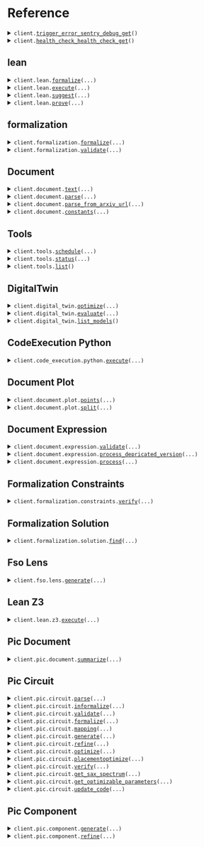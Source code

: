 # Reference
<details><summary><code>client.<a href="src/axiomatic/base_client.py">trigger_error_sentry_debug_get</a>()</code></summary>
<dl>
<dd>

#### 🔌 Usage

<dl>
<dd>

<dl>
<dd>

```python
from axiomatic import Axiomatic

client = Axiomatic(
    api_key="YOUR_API_KEY",
)
client.trigger_error_sentry_debug_get()

```
</dd>
</dl>
</dd>
</dl>

#### ⚙️ Parameters

<dl>
<dd>

<dl>
<dd>

**request_options:** `typing.Optional[RequestOptions]` — Request-specific configuration.
    
</dd>
</dl>
</dd>
</dl>


</dd>
</dl>
</details>

<details><summary><code>client.<a href="src/axiomatic/base_client.py">health_check_health_check_get</a>()</code></summary>
<dl>
<dd>

#### 🔌 Usage

<dl>
<dd>

<dl>
<dd>

```python
from axiomatic import Axiomatic

client = Axiomatic(
    api_key="YOUR_API_KEY",
)
client.health_check_health_check_get()

```
</dd>
</dl>
</dd>
</dl>

#### ⚙️ Parameters

<dl>
<dd>

<dl>
<dd>

**request_options:** `typing.Optional[RequestOptions]` — Request-specific configuration.
    
</dd>
</dl>
</dd>
</dl>


</dd>
</dl>
</details>

## lean
<details><summary><code>client.lean.<a href="src/axiomatic/lean/client.py">formalize</a>(...)</code></summary>
<dl>
<dd>

#### 🔌 Usage

<dl>
<dd>

<dl>
<dd>

```python
from axiomatic import Axiomatic

client = Axiomatic(
    api_key="YOUR_API_KEY",
)
client.lean.formalize(
    query="query",
)

```
</dd>
</dl>
</dd>
</dl>

#### ⚙️ Parameters

<dl>
<dd>

<dl>
<dd>

**query:** `str` 
    
</dd>
</dl>

<dl>
<dd>

**universe:** `typing.Optional[str]` 
    
</dd>
</dl>

<dl>
<dd>

**k_best:** `typing.Optional[int]` 
    
</dd>
</dl>

<dl>
<dd>

**max_attempts:** `typing.Optional[int]` 
    
</dd>
</dl>

<dl>
<dd>

**verbose:** `typing.Optional[bool]` 
    
</dd>
</dl>

<dl>
<dd>

**request_options:** `typing.Optional[RequestOptions]` — Request-specific configuration.
    
</dd>
</dl>
</dd>
</dl>


</dd>
</dl>
</details>

<details><summary><code>client.lean.<a href="src/axiomatic/lean/client.py">execute</a>(...)</code></summary>
<dl>
<dd>

#### 🔌 Usage

<dl>
<dd>

<dl>
<dd>

```python
from axiomatic import Axiomatic

client = Axiomatic(
    api_key="YOUR_API_KEY",
)
client.lean.execute(
    code="code",
)

```
</dd>
</dl>
</dd>
</dl>

#### ⚙️ Parameters

<dl>
<dd>

<dl>
<dd>

**code:** `str` 
    
</dd>
</dl>

<dl>
<dd>

**request_options:** `typing.Optional[RequestOptions]` — Request-specific configuration.
    
</dd>
</dl>
</dd>
</dl>


</dd>
</dl>
</details>

<details><summary><code>client.lean.<a href="src/axiomatic/lean/client.py">suggest</a>(...)</code></summary>
<dl>
<dd>

#### 🔌 Usage

<dl>
<dd>

<dl>
<dd>

```python
from axiomatic import Axiomatic

client = Axiomatic(
    api_key="YOUR_API_KEY",
)
client.lean.suggest(
    prompt="prompt",
    code_prefix="code_prefix",
)

```
</dd>
</dl>
</dd>
</dl>

#### ⚙️ Parameters

<dl>
<dd>

<dl>
<dd>

**prompt:** `str` 
    
</dd>
</dl>

<dl>
<dd>

**code_prefix:** `str` 
    
</dd>
</dl>

<dl>
<dd>

**request_options:** `typing.Optional[RequestOptions]` — Request-specific configuration.
    
</dd>
</dl>
</dd>
</dl>


</dd>
</dl>
</details>

<details><summary><code>client.lean.<a href="src/axiomatic/lean/client.py">prove</a>(...)</code></summary>
<dl>
<dd>

#### 🔌 Usage

<dl>
<dd>

<dl>
<dd>

```python
from axiomatic import Axiomatic

client = Axiomatic(
    api_key="YOUR_API_KEY",
)
client.lean.prove(
    code="code",
)

```
</dd>
</dl>
</dd>
</dl>

#### ⚙️ Parameters

<dl>
<dd>

<dl>
<dd>

**code:** `str` 
    
</dd>
</dl>

<dl>
<dd>

**universe:** `typing.Optional[str]` 
    
</dd>
</dl>

<dl>
<dd>

**k_best:** `typing.Optional[int]` 
    
</dd>
</dl>

<dl>
<dd>

**max_attempts:** `typing.Optional[int]` 
    
</dd>
</dl>

<dl>
<dd>

**verbose:** `typing.Optional[bool]` 
    
</dd>
</dl>

<dl>
<dd>

**request_options:** `typing.Optional[RequestOptions]` — Request-specific configuration.
    
</dd>
</dl>
</dd>
</dl>


</dd>
</dl>
</details>

## formalization
<details><summary><code>client.formalization.<a href="src/axiomatic/formalization/client.py">formalize</a>(...)</code></summary>
<dl>
<dd>

#### 📝 Description

<dl>
<dd>

<dl>
<dd>

Formalize a query into a dictionary of constraints
</dd>
</dl>
</dd>
</dl>

#### 🔌 Usage

<dl>
<dd>

<dl>
<dd>

```python
from axiomatic import Axiomatic

client = Axiomatic(
    api_key="YOUR_API_KEY",
)
client.formalization.formalize(
    query="query",
)

```
</dd>
</dl>
</dd>
</dl>

#### ⚙️ Parameters

<dl>
<dd>

<dl>
<dd>

**query:** `str` 
    
</dd>
</dl>

<dl>
<dd>

**domain:** `typing.Optional[typing.Literal["PIC"]]` 
    
</dd>
</dl>

<dl>
<dd>

**request_options:** `typing.Optional[RequestOptions]` — Request-specific configuration.
    
</dd>
</dl>
</dd>
</dl>


</dd>
</dl>
</details>

<details><summary><code>client.formalization.<a href="src/axiomatic/formalization/client.py">validate</a>(...)</code></summary>
<dl>
<dd>

#### 📝 Description

<dl>
<dd>

<dl>
<dd>

Validate a set of values with respect to a dictionary of constraints
</dd>
</dl>
</dd>
</dl>

#### 🔌 Usage

<dl>
<dd>

<dl>
<dd>

```python
from axiomatic import Axiomatic, FormalizeResponse

client = Axiomatic(
    api_key="YOUR_API_KEY",
)
client.formalization.validate(
    constraints=FormalizeResponse(
        variables={"key": "value"},
        expressions=[],
    ),
    values={"key": "value"},
)

```
</dd>
</dl>
</dd>
</dl>

#### ⚙️ Parameters

<dl>
<dd>

<dl>
<dd>

**constraints:** `FormalizeResponse` 
    
</dd>
</dl>

<dl>
<dd>

**values:** `typing.Dict[str, str]` 
    
</dd>
</dl>

<dl>
<dd>

**request_options:** `typing.Optional[RequestOptions]` — Request-specific configuration.
    
</dd>
</dl>
</dd>
</dl>


</dd>
</dl>
</details>

## Document
<details><summary><code>client.document.<a href="src/axiomatic/document/client.py">text</a>(...)</code></summary>
<dl>
<dd>

#### 📝 Description

<dl>
<dd>

<dl>
<dd>

Extracts text from documents
</dd>
</dl>
</dd>
</dl>

#### 🔌 Usage

<dl>
<dd>

<dl>
<dd>

```python
from axiomatic import Axiomatic

client = Axiomatic(
    api_key="YOUR_API_KEY",
)
client.document.text()

```
</dd>
</dl>
</dd>
</dl>

#### ⚙️ Parameters

<dl>
<dd>

<dl>
<dd>

**file:** `from __future__ import annotations

core.File` — See core.File for more documentation
    
</dd>
</dl>

<dl>
<dd>

**method:** `typing.Optional[str]` — Method to use for text-only extraction.It uses a very simple pdf text extractor. 
    
</dd>
</dl>

<dl>
<dd>

**request_options:** `typing.Optional[RequestOptions]` — Request-specific configuration.
    
</dd>
</dl>
</dd>
</dl>


</dd>
</dl>
</details>

<details><summary><code>client.document.<a href="src/axiomatic/document/client.py">parse</a>(...)</code></summary>
<dl>
<dd>

#### 📝 Description

<dl>
<dd>

<dl>
<dd>

Extracts text from files. It uses advanced pdf segmentation.
</dd>
</dl>
</dd>
</dl>

#### 🔌 Usage

<dl>
<dd>

<dl>
<dd>

```python
from axiomatic import Axiomatic

client = Axiomatic(
    api_key="YOUR_API_KEY",
)
client.document.parse()

```
</dd>
</dl>
</dd>
</dl>

#### ⚙️ Parameters

<dl>
<dd>

<dl>
<dd>

**file:** `from __future__ import annotations

core.File` — See core.File for more documentation
    
</dd>
</dl>

<dl>
<dd>

**method:** `typing.Optional[ParseMethods]` — Method to use for text extraction
    
</dd>
</dl>

<dl>
<dd>

**ocr:** `typing.Optional[bool]` — Whether to use OCR
    
</dd>
</dl>

<dl>
<dd>

**layout_model:** `typing.Optional[str]` — Method for layout parsing
    
</dd>
</dl>

<dl>
<dd>

**request_options:** `typing.Optional[RequestOptions]` — Request-specific configuration.
    
</dd>
</dl>
</dd>
</dl>


</dd>
</dl>
</details>

<details><summary><code>client.document.<a href="src/axiomatic/document/client.py">parse_from_arxiv_url</a>(...)</code></summary>
<dl>
<dd>

#### 📝 Description

<dl>
<dd>

<dl>
<dd>

Extracts text from arxiv urls. It uses advanced pdf segmentation.
</dd>
</dl>
</dd>
</dl>

#### 🔌 Usage

<dl>
<dd>

<dl>
<dd>

```python
from axiomatic import Axiomatic

client = Axiomatic(
    api_key="YOUR_API_KEY",
)
client.document.parse_from_arxiv_url()

```
</dd>
</dl>
</dd>
</dl>

#### ⚙️ Parameters

<dl>
<dd>

<dl>
<dd>

**arxiv_url:** `typing.Optional[str]` 
    
</dd>
</dl>

<dl>
<dd>

**request_options:** `typing.Optional[RequestOptions]` — Request-specific configuration.
    
</dd>
</dl>
</dd>
</dl>


</dd>
</dl>
</details>

<details><summary><code>client.document.<a href="src/axiomatic/document/client.py">constants</a>(...)</code></summary>
<dl>
<dd>

#### 📝 Description

<dl>
<dd>

<dl>
<dd>

Extracts specific constants from documents
</dd>
</dl>
</dd>
</dl>

#### 🔌 Usage

<dl>
<dd>

<dl>
<dd>

```python
from axiomatic import Axiomatic

client = Axiomatic(
    api_key="YOUR_API_KEY",
)
client.document.constants(
    constants=["constants"],
)

```
</dd>
</dl>
</dd>
</dl>

#### ⚙️ Parameters

<dl>
<dd>

<dl>
<dd>

**file:** `from __future__ import annotations

core.File` — See core.File for more documentation
    
</dd>
</dl>

<dl>
<dd>

**constants:** `typing.List[str]` 
    
</dd>
</dl>

<dl>
<dd>

**request_options:** `typing.Optional[RequestOptions]` — Request-specific configuration.
    
</dd>
</dl>
</dd>
</dl>


</dd>
</dl>
</details>

## Tools
<details><summary><code>client.tools.<a href="src/axiomatic/tools/client.py">schedule</a>(...)</code></summary>
<dl>
<dd>

#### 📝 Description

<dl>
<dd>

<dl>
<dd>

Schedule a job to execute python code for long running executions and return the standard output. If an error occurs, it will be returned in the error_trace field. The Following tools are currently supported: fdtd, femwell, optiland, jaxfem
</dd>
</dl>
</dd>
</dl>

#### 🔌 Usage

<dl>
<dd>

<dl>
<dd>

```python
from axiomatic import Axiomatic

client = Axiomatic(
    api_key="YOUR_API_KEY",
)
client.tools.schedule(
    tool_name="tool_name",
    code="code",
)

```
</dd>
</dl>
</dd>
</dl>

#### ⚙️ Parameters

<dl>
<dd>

<dl>
<dd>

**tool_name:** `str` 
    
</dd>
</dl>

<dl>
<dd>

**code:** `str` 
    
</dd>
</dl>

<dl>
<dd>

**request_options:** `typing.Optional[RequestOptions]` — Request-specific configuration.
    
</dd>
</dl>
</dd>
</dl>


</dd>
</dl>
</details>

<details><summary><code>client.tools.<a href="src/axiomatic/tools/client.py">status</a>(...)</code></summary>
<dl>
<dd>

#### 📝 Description

<dl>
<dd>

<dl>
<dd>

Get the status of the remote execution job for a given tool using the job_id
</dd>
</dl>
</dd>
</dl>

#### 🔌 Usage

<dl>
<dd>

<dl>
<dd>

```python
from axiomatic import Axiomatic

client = Axiomatic(
    api_key="YOUR_API_KEY",
)
client.tools.status(
    job_id="job_id",
)

```
</dd>
</dl>
</dd>
</dl>

#### ⚙️ Parameters

<dl>
<dd>

<dl>
<dd>

**job_id:** `str` 
    
</dd>
</dl>

<dl>
<dd>

**request_options:** `typing.Optional[RequestOptions]` — Request-specific configuration.
    
</dd>
</dl>
</dd>
</dl>


</dd>
</dl>
</details>

<details><summary><code>client.tools.<a href="src/axiomatic/tools/client.py">list</a>()</code></summary>
<dl>
<dd>

#### 📝 Description

<dl>
<dd>

<dl>
<dd>

Get the list of available tools to execute code.
</dd>
</dl>
</dd>
</dl>

#### 🔌 Usage

<dl>
<dd>

<dl>
<dd>

```python
from axiomatic import Axiomatic

client = Axiomatic(
    api_key="YOUR_API_KEY",
)
client.tools.list()

```
</dd>
</dl>
</dd>
</dl>

#### ⚙️ Parameters

<dl>
<dd>

<dl>
<dd>

**request_options:** `typing.Optional[RequestOptions]` — Request-specific configuration.
    
</dd>
</dl>
</dd>
</dl>


</dd>
</dl>
</details>

## DigitalTwin
<details><summary><code>client.digital_twin.<a href="src/axiomatic/digital_twin/client.py">optimize</a>(...)</code></summary>
<dl>
<dd>

#### 📝 Description

<dl>
<dd>

<dl>
<dd>

Fits a digital twin model to input data using numerical optimization.

    Accepts parameter guesses, bounds, inputs, targets, and constants — all with units —
    and returns the optimized parameters that minimize the model's error using a selected cost function.

    Args:
        OptimizerBody: The input data and optimization parameters.
    Returns:
        OptimizerResult: The result of the optimization.
</dd>
</dl>
</dd>
</dl>

#### 🔌 Usage

<dl>
<dd>

<dl>
<dd>

```python
from axiomatic import (
    Axiomatic,
    NamedQuantity,
    NamedQuantityList,
    ParameterBound,
    Quantity,
)

client = Axiomatic(
    api_key="YOUR_API_KEY",
)
client.digital_twin.optimize(
    model_name="PNJunctionSiliconOnInsulatorWavelength",
    parameters=[
        NamedQuantity(
            name="name",
            value=Quantity(
                magnitude=1.1,
                unit="unit",
            ),
        )
    ],
    parameter_bounds=[
        ParameterBound(
            name="name",
            lower=Quantity(
                magnitude=1.1,
                unit="unit",
            ),
            upper=Quantity(
                magnitude=1.1,
                unit="unit",
            ),
        )
    ],
    constants=[
        NamedQuantity(
            name="name",
            value=Quantity(
                magnitude=1.1,
                unit="unit",
            ),
        )
    ],
    input=NamedQuantityList(
        name="name",
        unit="unit",
        magnitudes=[1.1],
    ),
    target=NamedQuantityList(
        name="name",
        unit="unit",
        magnitudes=[1.1],
    ),
)

```
</dd>
</dl>
</dd>
</dl>

#### ⚙️ Parameters

<dl>
<dd>

<dl>
<dd>

**model_name:** `ModelNames` 
    
</dd>
</dl>

<dl>
<dd>

**parameters:** `typing.Sequence[NamedQuantity]` 
    
</dd>
</dl>

<dl>
<dd>

**parameter_bounds:** `typing.Sequence[ParameterBound]` 
    
</dd>
</dl>

<dl>
<dd>

**constants:** `typing.Sequence[NamedQuantity]` 
    
</dd>
</dl>

<dl>
<dd>

**input:** `NamedQuantityList` 
    
</dd>
</dl>

<dl>
<dd>

**target:** `NamedQuantityList` 
    
</dd>
</dl>

<dl>
<dd>

**tolerance:** `typing.Optional[float]` 
    
</dd>
</dl>

<dl>
<dd>

**max_time:** `typing.Optional[int]` 
    
</dd>
</dl>

<dl>
<dd>

**request_options:** `typing.Optional[RequestOptions]` — Request-specific configuration.
    
</dd>
</dl>
</dd>
</dl>


</dd>
</dl>
</details>

<details><summary><code>client.digital_twin.<a href="src/axiomatic/digital_twin/client.py">evaluate</a>(...)</code></summary>
<dl>
<dd>

#### 📝 Description

<dl>
<dd>

<dl>
<dd>

Evaluate Digital Twin Model

    This endpoint takes model parameters and target functions as input,
    then returns the evaluated values for each target function using the
    specified model. It can be used for model validation, simulation,
    and prediction tasks.
</dd>
</dl>
</dd>
</dl>

#### 🔌 Usage

<dl>
<dd>

<dl>
<dd>

```python
from axiomatic import (
    Axiomatic,
    EvaluatePoint,
    InputValues,
    NamedQuantity,
    Quantity,
)

client = Axiomatic(
    api_key="YOUR_API_KEY",
)
client.digital_twin.evaluate(
    model_name="PNJunctionSiliconOnInsulatorWavelength",
    parameters=[
        NamedQuantity(
            name="name",
            value=Quantity(
                magnitude=1.1,
                unit="unit",
            ),
        )
    ],
    target_function="delta_n_eff",
    target_unit="target_unit",
    input_values=InputValues(
        name="name",
        unit="unit",
        points=[
            EvaluatePoint(
                value_x=1.1,
                percentage_coord_x=1.1,
                value_y=1.1,
                percentage_coord_y=1.1,
            )
        ],
    ),
)

```
</dd>
</dl>
</dd>
</dl>

#### ⚙️ Parameters

<dl>
<dd>

<dl>
<dd>

**model_name:** `ModelNames` 
    
</dd>
</dl>

<dl>
<dd>

**parameters:** `typing.Sequence[NamedQuantity]` 
    
</dd>
</dl>

<dl>
<dd>

**target_function:** `Targets` 
    
</dd>
</dl>

<dl>
<dd>

**target_unit:** `str` 
    
</dd>
</dl>

<dl>
<dd>

**input_values:** `InputValues` 
    
</dd>
</dl>

<dl>
<dd>

**request_options:** `typing.Optional[RequestOptions]` — Request-specific configuration.
    
</dd>
</dl>
</dd>
</dl>


</dd>
</dl>
</details>

<details><summary><code>client.digital_twin.<a href="src/axiomatic/digital_twin/client.py">list_models</a>()</code></summary>
<dl>
<dd>

#### 📝 Description

<dl>
<dd>

<dl>
<dd>

Retrieves a list of available digital twin models and their parameter definitions.

    Returns the name, description (if available), and parameter details
    (name, unit, lower and upper bound) for each model.
</dd>
</dl>
</dd>
</dl>

#### 🔌 Usage

<dl>
<dd>

<dl>
<dd>

```python
from axiomatic import Axiomatic

client = Axiomatic(
    api_key="YOUR_API_KEY",
)
client.digital_twin.list_models()

```
</dd>
</dl>
</dd>
</dl>

#### ⚙️ Parameters

<dl>
<dd>

<dl>
<dd>

**request_options:** `typing.Optional[RequestOptions]` — Request-specific configuration.
    
</dd>
</dl>
</dd>
</dl>


</dd>
</dl>
</details>

## CodeExecution Python
<details><summary><code>client.code_execution.python.<a href="src/axiomatic/code_execution/python/client.py">execute</a>(...)</code></summary>
<dl>
<dd>

#### 📝 Description

<dl>
<dd>

<dl>
<dd>

Execute python code, and return the standard output. If an error occurs, it will be returned in the error_trace field. Importing from the following modules is supported: gdsfactory, z3, json
</dd>
</dl>
</dd>
</dl>

#### 🔌 Usage

<dl>
<dd>

<dl>
<dd>

```python
from axiomatic import Axiomatic

client = Axiomatic(
    api_key="YOUR_API_KEY",
)
client.code_execution.python.execute(
    code="code",
)

```
</dd>
</dl>
</dd>
</dl>

#### ⚙️ Parameters

<dl>
<dd>

<dl>
<dd>

**code:** `str` 
    
</dd>
</dl>

<dl>
<dd>

**request_options:** `typing.Optional[RequestOptions]` — Request-specific configuration.
    
</dd>
</dl>
</dd>
</dl>


</dd>
</dl>
</details>

## Document Plot
<details><summary><code>client.document.plot.<a href="src/axiomatic/document/plot/client.py">points</a>(...)</code></summary>
<dl>
<dd>

#### 📝 Description

<dl>
<dd>

<dl>
<dd>

Extracts points from plots
</dd>
</dl>
</dd>
</dl>

#### 🔌 Usage

<dl>
<dd>

<dl>
<dd>

```python
from axiomatic import Axiomatic

client = Axiomatic(
    api_key="YOUR_API_KEY",
)
client.document.plot.points()

```
</dd>
</dl>
</dd>
</dl>

#### ⚙️ Parameters

<dl>
<dd>

<dl>
<dd>

**plot_img:** `from __future__ import annotations

core.File` — See core.File for more documentation
    
</dd>
</dl>

<dl>
<dd>

**method:** `typing.Optional[int]` — Can specify a specific method to extract points
    
</dd>
</dl>

<dl>
<dd>

**plot_info:** `typing.Optional[str]` — Can add specific plot info
    
</dd>
</dl>

<dl>
<dd>

**get_img_coords:** `typing.Optional[bool]` — Whether to get coords of points on image
    
</dd>
</dl>

<dl>
<dd>

**v2:** `typing.Optional[bool]` — Get v2 of plot parser output. (v1 will be deprecated soon)
    
</dd>
</dl>

<dl>
<dd>

**request_options:** `typing.Optional[RequestOptions]` — Request-specific configuration.
    
</dd>
</dl>
</dd>
</dl>


</dd>
</dl>
</details>

<details><summary><code>client.document.plot.<a href="src/axiomatic/document/plot/client.py">split</a>(...)</code></summary>
<dl>
<dd>

#### 📝 Description

<dl>
<dd>

<dl>
<dd>

Splits a plot into multiple subplots if they exist
</dd>
</dl>
</dd>
</dl>

#### 🔌 Usage

<dl>
<dd>

<dl>
<dd>

```python
from axiomatic import Axiomatic

client = Axiomatic(
    api_key="YOUR_API_KEY",
)
client.document.plot.split()

```
</dd>
</dl>
</dd>
</dl>

#### ⚙️ Parameters

<dl>
<dd>

<dl>
<dd>

**plot_img:** `from __future__ import annotations

core.File` — See core.File for more documentation
    
</dd>
</dl>

<dl>
<dd>

**request_options:** `typing.Optional[RequestOptions]` — Request-specific configuration.
    
</dd>
</dl>
</dd>
</dl>


</dd>
</dl>
</details>

## Document Expression
<details><summary><code>client.document.expression.<a href="src/axiomatic/document/expression/client.py">validate</a>(...)</code></summary>
<dl>
<dd>

#### 📝 Description

<dl>
<dd>

<dl>
<dd>

Validates a set of variables against stored expressions to check for inconsistencies.
Returns validation results for each relevant expression.
</dd>
</dl>
</dd>
</dl>

#### 🔌 Usage

<dl>
<dd>

<dl>
<dd>

```python
from axiomatic import (
    Axiomatic,
    Expression,
    ExpressionProcessingResponse,
    Symbol,
    ValidationRequirement,
    ValidationResult,
)

client = Axiomatic(
    api_key="YOUR_API_KEY",
)
client.document.expression.validate(
    variables=[
        ValidationRequirement(
            symbol=Symbol(
                name="name",
                wolfram_format="wolfram_format",
                latex_representation="latex_representation",
                dimension="dimension",
                description="description",
                type="scalar",
                validations={
                    "key": ValidationResult(
                        is_valid=True,
                        message="message",
                    )
                },
            ),
            value=1.1,
        )
    ],
    paper_expressions=ExpressionProcessingResponse(
        expressions=[
            Expression(
                name="name",
                description="description",
                original_format="original_format",
                wolfram_expression="wolfram_expression",
                symbols={
                    "key": Symbol(
                        name="name",
                        wolfram_format="wolfram_format",
                        latex_representation="latex_representation",
                        dimension="dimension",
                        description="description",
                        type="scalar",
                        validations={
                            "key": ValidationResult(
                                is_valid=True,
                                message="message",
                            )
                        },
                    )
                },
                narrative_assumptions=["narrative_assumptions"],
                exp_validations={
                    "key": ValidationResult(
                        is_valid=True,
                        message="message",
                    )
                },
            )
        ],
    ),
)

```
</dd>
</dl>
</dd>
</dl>

#### ⚙️ Parameters

<dl>
<dd>

<dl>
<dd>

**variables:** `typing.Sequence[ValidationRequirement]` 
    
</dd>
</dl>

<dl>
<dd>

**paper_expressions:** `ExpressionProcessingResponse` 
    
</dd>
</dl>

<dl>
<dd>

**request_options:** `typing.Optional[RequestOptions]` — Request-specific configuration.
    
</dd>
</dl>
</dd>
</dl>


</dd>
</dl>
</details>

<details><summary><code>client.document.expression.<a href="src/axiomatic/document/expression/client.py">process_depricated_version</a>(...)</code></summary>
<dl>
<dd>

#### 📝 Description

<dl>
<dd>

<dl>
<dd>

Process all expressions at once and return their annotation
</dd>
</dl>
</dd>
</dl>

#### 🔌 Usage

<dl>
<dd>

<dl>
<dd>

```python
from axiomatic import Axiomatic

client = Axiomatic(
    api_key="YOUR_API_KEY",
)
client.document.expression.process_depricated_version(
    markdown="markdown",
)

```
</dd>
</dl>
</dd>
</dl>

#### ⚙️ Parameters

<dl>
<dd>

<dl>
<dd>

**markdown:** `str` 
    
</dd>
</dl>

<dl>
<dd>

**images:** `typing.Optional[typing.Dict[str, str]]` 
    
</dd>
</dl>

<dl>
<dd>

**interline_equations:** `typing.Optional[typing.Sequence[str]]` 
    
</dd>
</dl>

<dl>
<dd>

**inline_equations:** `typing.Optional[typing.Sequence[str]]` 
    
</dd>
</dl>

<dl>
<dd>

**request_options:** `typing.Optional[RequestOptions]` — Request-specific configuration.
    
</dd>
</dl>
</dd>
</dl>


</dd>
</dl>
</details>

<details><summary><code>client.document.expression.<a href="src/axiomatic/document/expression/client.py">process</a>(...)</code></summary>
<dl>
<dd>

#### 📝 Description

<dl>
<dd>

<dl>
<dd>

process expressions from document in parallel
</dd>
</dl>
</dd>
</dl>

#### 🔌 Usage

<dl>
<dd>

<dl>
<dd>

```python
from axiomatic import Axiomatic

client = Axiomatic(
    api_key="YOUR_API_KEY",
)
client.document.expression.process(
    markdown="markdown",
)

```
</dd>
</dl>
</dd>
</dl>

#### ⚙️ Parameters

<dl>
<dd>

<dl>
<dd>

**markdown:** `str` 
    
</dd>
</dl>

<dl>
<dd>

**images:** `typing.Optional[typing.Dict[str, str]]` 
    
</dd>
</dl>

<dl>
<dd>

**interline_equations:** `typing.Optional[typing.Sequence[str]]` 
    
</dd>
</dl>

<dl>
<dd>

**inline_equations:** `typing.Optional[typing.Sequence[str]]` 
    
</dd>
</dl>

<dl>
<dd>

**request_options:** `typing.Optional[RequestOptions]` — Request-specific configuration.
    
</dd>
</dl>
</dd>
</dl>


</dd>
</dl>
</details>

## Formalization Constraints
<details><summary><code>client.formalization.constraints.<a href="src/axiomatic/formalization/constraints/client.py">verify</a>(...)</code></summary>
<dl>
<dd>

#### 📝 Description

<dl>
<dd>

<dl>
<dd>

Verifies that a set of constraints are consistent
</dd>
</dl>
</dd>
</dl>

#### 🔌 Usage

<dl>
<dd>

<dl>
<dd>

```python
from axiomatic import Axiomatic, FormalizeResponse

client = Axiomatic(
    api_key="YOUR_API_KEY",
)
client.formalization.constraints.verify(
    constraints=FormalizeResponse(
        variables={"key": "value"},
        expressions=[],
    ),
)

```
</dd>
</dl>
</dd>
</dl>

#### ⚙️ Parameters

<dl>
<dd>

<dl>
<dd>

**constraints:** `FormalizeResponse` 
    
</dd>
</dl>

<dl>
<dd>

**request_options:** `typing.Optional[RequestOptions]` — Request-specific configuration.
    
</dd>
</dl>
</dd>
</dl>


</dd>
</dl>
</details>

## Formalization Solution
<details><summary><code>client.formalization.solution.<a href="src/axiomatic/formalization/solution/client.py">find</a>(...)</code></summary>
<dl>
<dd>

#### 📝 Description

<dl>
<dd>

<dl>
<dd>

Finds a solution to a set of constraints provided partial values
</dd>
</dl>
</dd>
</dl>

#### 🔌 Usage

<dl>
<dd>

<dl>
<dd>

```python
from axiomatic import Axiomatic, FormalizeResponse

client = Axiomatic(
    api_key="YOUR_API_KEY",
)
client.formalization.solution.find(
    constraints=FormalizeResponse(
        variables={"key": "value"},
        expressions=[],
    ),
    values={"key": 1},
)

```
</dd>
</dl>
</dd>
</dl>

#### ⚙️ Parameters

<dl>
<dd>

<dl>
<dd>

**constraints:** `FormalizeResponse` 
    
</dd>
</dl>

<dl>
<dd>

**values:** `typing.Dict[str, SolutionBodyValuesValue]` 
    
</dd>
</dl>

<dl>
<dd>

**request_options:** `typing.Optional[RequestOptions]` — Request-specific configuration.
    
</dd>
</dl>
</dd>
</dl>


</dd>
</dl>
</details>

## Fso Lens
<details><summary><code>client.fso.lens.<a href="src/axiomatic/fso/lens/client.py">generate</a>(...)</code></summary>
<dl>
<dd>

#### 📝 Description

<dl>
<dd>

<dl>
<dd>

Generate GDS factory code to create a PIC component
</dd>
</dl>
</dd>
</dl>

#### 🔌 Usage

<dl>
<dd>

<dl>
<dd>

```python
from axiomatic import Axiomatic

client = Axiomatic(
    api_key="YOUR_API_KEY",
)
client.fso.lens.generate(
    query="query",
)

```
</dd>
</dl>
</dd>
</dl>

#### ⚙️ Parameters

<dl>
<dd>

<dl>
<dd>

**query:** `str` 
    
</dd>
</dl>

<dl>
<dd>

**request_options:** `typing.Optional[RequestOptions]` — Request-specific configuration.
    
</dd>
</dl>
</dd>
</dl>


</dd>
</dl>
</details>

## Lean Z3
<details><summary><code>client.lean.z3.<a href="src/axiomatic/lean/z3/client.py">execute</a>(...)</code></summary>
<dl>
<dd>

#### 🔌 Usage

<dl>
<dd>

<dl>
<dd>

```python
from axiomatic import Axiomatic

client = Axiomatic(
    api_key="YOUR_API_KEY",
)
client.lean.z3.execute(
    code="code",
)

```
</dd>
</dl>
</dd>
</dl>

#### ⚙️ Parameters

<dl>
<dd>

<dl>
<dd>

**code:** `str` 
    
</dd>
</dl>

<dl>
<dd>

**request_options:** `typing.Optional[RequestOptions]` — Request-specific configuration.
    
</dd>
</dl>
</dd>
</dl>


</dd>
</dl>
</details>

## Pic Document
<details><summary><code>client.pic.document.<a href="src/axiomatic/pic/document/client.py">summarize</a>(...)</code></summary>
<dl>
<dd>

#### 📝 Description

<dl>
<dd>

<dl>
<dd>

Summarize a PIC document
</dd>
</dl>
</dd>
</dl>

#### 🔌 Usage

<dl>
<dd>

<dl>
<dd>

```python
from axiomatic import Axiomatic

client = Axiomatic(
    api_key="YOUR_API_KEY",
)
client.pic.document.summarize(
    markdown="markdown",
    images={"key": "value"},
)

```
</dd>
</dl>
</dd>
</dl>

#### ⚙️ Parameters

<dl>
<dd>

<dl>
<dd>

**markdown:** `str` 
    
</dd>
</dl>

<dl>
<dd>

**images:** `typing.Dict[str, str]` 
    
</dd>
</dl>

<dl>
<dd>

**question:** `typing.Optional[str]` 
    
</dd>
</dl>

<dl>
<dd>

**request_options:** `typing.Optional[RequestOptions]` — Request-specific configuration.
    
</dd>
</dl>
</dd>
</dl>


</dd>
</dl>
</details>

## Pic Circuit
<details><summary><code>client.pic.circuit.<a href="src/axiomatic/pic/circuit/client.py">parse</a>(...)</code></summary>
<dl>
<dd>

#### 📝 Description

<dl>
<dd>

<dl>
<dd>

Parse a piece of text into a valid formal statement, if possible.
</dd>
</dl>
</dd>
</dl>

#### 🔌 Usage

<dl>
<dd>

<dl>
<dd>

```python
from axiomatic import Axiomatic

client = Axiomatic(
    api_key="YOUR_API_KEY",
)
client.pic.circuit.parse(
    text="text",
)

```
</dd>
</dl>
</dd>
</dl>

#### ⚙️ Parameters

<dl>
<dd>

<dl>
<dd>

**text:** `str` 
    
</dd>
</dl>

<dl>
<dd>

**informalize:** `typing.Optional[bool]` 
    
</dd>
</dl>

<dl>
<dd>

**request_options:** `typing.Optional[RequestOptions]` — Request-specific configuration.
    
</dd>
</dl>
</dd>
</dl>


</dd>
</dl>
</details>

<details><summary><code>client.pic.circuit.<a href="src/axiomatic/pic/circuit/client.py">informalize</a>(...)</code></summary>
<dl>
<dd>

#### 📝 Description

<dl>
<dd>

<dl>
<dd>

Informalize a formal statement about a circuit into a natural language text.
</dd>
</dl>
</dd>
</dl>

#### 🔌 Usage

<dl>
<dd>

<dl>
<dd>

```python
from axiomatic import Axiomatic, ParameterConstraint

client = Axiomatic(
    api_key="YOUR_API_KEY",
)
client.pic.circuit.informalize(
    statement=ParameterConstraint(
        text="text",
    ),
)

```
</dd>
</dl>
</dd>
</dl>

#### ⚙️ Parameters

<dl>
<dd>

<dl>
<dd>

**statement:** `Statement` 
    
</dd>
</dl>

<dl>
<dd>

**request_options:** `typing.Optional[RequestOptions]` — Request-specific configuration.
    
</dd>
</dl>
</dd>
</dl>


</dd>
</dl>
</details>

<details><summary><code>client.pic.circuit.<a href="src/axiomatic/pic/circuit/client.py">validate</a>(...)</code></summary>
<dl>
<dd>

#### 📝 Description

<dl>
<dd>

<dl>
<dd>

Validates a set of statements against a netlist.
</dd>
</dl>
</dd>
</dl>

#### 🔌 Usage

<dl>
<dd>

<dl>
<dd>

```python
from axiomatic import Axiomatic, Netlist, StatementDictionary

client = Axiomatic(
    api_key="YOUR_API_KEY",
)
client.pic.circuit.validate(
    netlist=Netlist(),
    statements=StatementDictionary(),
)

```
</dd>
</dl>
</dd>
</dl>

#### ⚙️ Parameters

<dl>
<dd>

<dl>
<dd>

**netlist:** `Netlist` 
    
</dd>
</dl>

<dl>
<dd>

**statements:** `StatementDictionary` 
    
</dd>
</dl>

<dl>
<dd>

**mapping:** `typing.Optional[typing.Dict[str, typing.Optional[Computation]]]` 
    
</dd>
</dl>

<dl>
<dd>

**request_options:** `typing.Optional[RequestOptions]` — Request-specific configuration.
    
</dd>
</dl>
</dd>
</dl>


</dd>
</dl>
</details>

<details><summary><code>client.pic.circuit.<a href="src/axiomatic/pic/circuit/client.py">formalize</a>(...)</code></summary>
<dl>
<dd>

#### 📝 Description

<dl>
<dd>

<dl>
<dd>

Formalize a query about a circuit into a dictionary of constraints. Extends previous statements if provided.
</dd>
</dl>
</dd>
</dl>

#### 🔌 Usage

<dl>
<dd>

<dl>
<dd>

```python
from axiomatic import Axiomatic

client = Axiomatic(
    api_key="YOUR_API_KEY",
)
client.pic.circuit.formalize(
    query="query",
)

```
</dd>
</dl>
</dd>
</dl>

#### ⚙️ Parameters

<dl>
<dd>

<dl>
<dd>

**query:** `str` 
    
</dd>
</dl>

<dl>
<dd>

**pdk:** `typing.Optional[PdkType]` 
    
</dd>
</dl>

<dl>
<dd>

**statements:** `typing.Optional[StatementDictionary]` 
    
</dd>
</dl>

<dl>
<dd>

**request_options:** `typing.Optional[RequestOptions]` — Request-specific configuration.
    
</dd>
</dl>
</dd>
</dl>


</dd>
</dl>
</details>

<details><summary><code>client.pic.circuit.<a href="src/axiomatic/pic/circuit/client.py">mapping</a>(...)</code></summary>
<dl>
<dd>

#### 📝 Description

<dl>
<dd>

<dl>
<dd>

Map variables in the constraints to computations on the netlist.
</dd>
</dl>
</dd>
</dl>

#### 🔌 Usage

<dl>
<dd>

<dl>
<dd>

```python
from axiomatic import Axiomatic, Netlist, StatementDictionary

client = Axiomatic(
    api_key="YOUR_API_KEY",
)
client.pic.circuit.mapping(
    statements=StatementDictionary(),
    netlist=Netlist(),
)

```
</dd>
</dl>
</dd>
</dl>

#### ⚙️ Parameters

<dl>
<dd>

<dl>
<dd>

**statements:** `StatementDictionary` 
    
</dd>
</dl>

<dl>
<dd>

**netlist:** `Netlist` 
    
</dd>
</dl>

<dl>
<dd>

**max_iter:** `typing.Optional[int]` 
    
</dd>
</dl>

<dl>
<dd>

**request_options:** `typing.Optional[RequestOptions]` — Request-specific configuration.
    
</dd>
</dl>
</dd>
</dl>


</dd>
</dl>
</details>

<details><summary><code>client.pic.circuit.<a href="src/axiomatic/pic/circuit/client.py">generate</a>(...)</code></summary>
<dl>
<dd>

#### 📝 Description

<dl>
<dd>

<dl>
<dd>

Generate GDS factory code to create a circuit
</dd>
</dl>
</dd>
</dl>

#### 🔌 Usage

<dl>
<dd>

<dl>
<dd>

```python
from axiomatic import Axiomatic

client = Axiomatic(
    api_key="YOUR_API_KEY",
)
client.pic.circuit.generate(
    query="query",
)

```
</dd>
</dl>
</dd>
</dl>

#### ⚙️ Parameters

<dl>
<dd>

<dl>
<dd>

**query:** `str` 
    
</dd>
</dl>

<dl>
<dd>

**max_iterations:** `typing.Optional[int]` 
    
</dd>
</dl>

<dl>
<dd>

**llm_model:** `typing.Optional[str]` 
    
</dd>
</dl>

<dl>
<dd>

**apply_orientation:** `typing.Optional[bool]` 
    
</dd>
</dl>

<dl>
<dd>

**apply_placement:** `typing.Optional[bool]` 
    
</dd>
</dl>

<dl>
<dd>

**apply_routing:** `typing.Optional[bool]` 
    
</dd>
</dl>

<dl>
<dd>

**return_cell:** `typing.Optional[bool]` 
    
</dd>
</dl>

<dl>
<dd>

**request_options:** `typing.Optional[RequestOptions]` — Request-specific configuration.
    
</dd>
</dl>
</dd>
</dl>


</dd>
</dl>
</details>

<details><summary><code>client.pic.circuit.<a href="src/axiomatic/pic/circuit/client.py">refine</a>(...)</code></summary>
<dl>
<dd>

#### 📝 Description

<dl>
<dd>

<dl>
<dd>

Refine GDS factory code to create a circuit
</dd>
</dl>
</dd>
</dl>

#### 🔌 Usage

<dl>
<dd>

<dl>
<dd>

```python
from axiomatic import Axiomatic

client = Axiomatic(
    api_key="YOUR_API_KEY",
)
client.pic.circuit.refine(
    query="query",
)

```
</dd>
</dl>
</dd>
</dl>

#### ⚙️ Parameters

<dl>
<dd>

<dl>
<dd>

**query:** `str` 
    
</dd>
</dl>

<dl>
<dd>

**max_iterations:** `typing.Optional[int]` 
    
</dd>
</dl>

<dl>
<dd>

**feedback:** `typing.Optional[str]` 
    
</dd>
</dl>

<dl>
<dd>

**code:** `typing.Optional[str]` 
    
</dd>
</dl>

<dl>
<dd>

**llm_model:** `typing.Optional[str]` 
    
</dd>
</dl>

<dl>
<dd>

**apply_orientation:** `typing.Optional[bool]` 
    
</dd>
</dl>

<dl>
<dd>

**apply_placement:** `typing.Optional[bool]` 
    
</dd>
</dl>

<dl>
<dd>

**apply_routing:** `typing.Optional[bool]` 
    
</dd>
</dl>

<dl>
<dd>

**return_cell:** `typing.Optional[bool]` 
    
</dd>
</dl>

<dl>
<dd>

**request_options:** `typing.Optional[RequestOptions]` — Request-specific configuration.
    
</dd>
</dl>
</dd>
</dl>


</dd>
</dl>
</details>

<details><summary><code>client.pic.circuit.<a href="src/axiomatic/pic/circuit/client.py">optimize</a>(...)</code></summary>
<dl>
<dd>

#### 📝 Description

<dl>
<dd>

<dl>
<dd>

Optimize a PIC circuit with given cost and constraints
</dd>
</dl>
</dd>
</dl>

#### 🔌 Usage

<dl>
<dd>

<dl>
<dd>

```python
from axiomatic import Axiomatic, Netlist, StatementDictionary

client = Axiomatic(
    api_key="YOUR_API_KEY",
)
client.pic.circuit.optimize(
    netlist=Netlist(),
    statements=StatementDictionary(),
)

```
</dd>
</dl>
</dd>
</dl>

#### ⚙️ Parameters

<dl>
<dd>

<dl>
<dd>

**netlist:** `Netlist` 
    
</dd>
</dl>

<dl>
<dd>

**statements:** `StatementDictionary` 
    
</dd>
</dl>

<dl>
<dd>

**parameters:** `typing.Optional[typing.Sequence[Parameter]]` 
    
</dd>
</dl>

<dl>
<dd>

**mapping:** `typing.Optional[typing.Dict[str, typing.Optional[Computation]]]` 
    
</dd>
</dl>

<dl>
<dd>

**config:** `typing.Optional[OptimizeConfig]` 
    
</dd>
</dl>

<dl>
<dd>

**request_options:** `typing.Optional[RequestOptions]` — Request-specific configuration.
    
</dd>
</dl>
</dd>
</dl>


</dd>
</dl>
</details>

<details><summary><code>client.pic.circuit.<a href="src/axiomatic/pic/circuit/client.py">placementoptimize</a>(...)</code></summary>
<dl>
<dd>

#### 📝 Description

<dl>
<dd>

<dl>
<dd>

Optimizes the placement of a circuit
</dd>
</dl>
</dd>
</dl>

#### 🔌 Usage

<dl>
<dd>

<dl>
<dd>

```python
from axiomatic import Axiomatic

client = Axiomatic(
    api_key="YOUR_API_KEY",
)
client.pic.circuit.placementoptimize(
    netlist={"key": "value"},
)

```
</dd>
</dl>
</dd>
</dl>

#### ⚙️ Parameters

<dl>
<dd>

<dl>
<dd>

**netlist:** `typing.Dict[str, typing.Optional[typing.Any]]` 
    
</dd>
</dl>

<dl>
<dd>

**method:** `typing.Optional[str]` 
    
</dd>
</dl>

<dl>
<dd>

**request_options:** `typing.Optional[RequestOptions]` — Request-specific configuration.
    
</dd>
</dl>
</dd>
</dl>


</dd>
</dl>
</details>

<details><summary><code>client.pic.circuit.<a href="src/axiomatic/pic/circuit/client.py">verify</a>(...)</code></summary>
<dl>
<dd>

#### 📝 Description

<dl>
<dd>

<dl>
<dd>

Verifies that the code for a circuit
</dd>
</dl>
</dd>
</dl>

#### 🔌 Usage

<dl>
<dd>

<dl>
<dd>

```python
from axiomatic import Axiomatic

client = Axiomatic(
    api_key="YOUR_API_KEY",
)
client.pic.circuit.verify(
    code="code",
)

```
</dd>
</dl>
</dd>
</dl>

#### ⚙️ Parameters

<dl>
<dd>

<dl>
<dd>

**code:** `str` 
    
</dd>
</dl>

<dl>
<dd>

**request_options:** `typing.Optional[RequestOptions]` — Request-specific configuration.
    
</dd>
</dl>
</dd>
</dl>


</dd>
</dl>
</details>

<details><summary><code>client.pic.circuit.<a href="src/axiomatic/pic/circuit/client.py">get_sax_spectrum</a>(...)</code></summary>
<dl>
<dd>

#### 📝 Description

<dl>
<dd>

<dl>
<dd>

Get the spectrum of a circuit over various wavelengths and settings
</dd>
</dl>
</dd>
</dl>

#### 🔌 Usage

<dl>
<dd>

<dl>
<dd>

```python
from axiomatic import Axiomatic, Netlist

client = Axiomatic(
    api_key="YOUR_API_KEY",
)
client.pic.circuit.get_sax_spectrum(
    netlist=Netlist(),
    wavelengths=[1.1],
)

```
</dd>
</dl>
</dd>
</dl>

#### ⚙️ Parameters

<dl>
<dd>

<dl>
<dd>

**netlist:** `Netlist` 
    
</dd>
</dl>

<dl>
<dd>

**wavelengths:** `typing.Sequence[float]` 
    
</dd>
</dl>

<dl>
<dd>

**port_pairs:** `typing.Optional[typing.Sequence[typing.Sequence[typing.Optional[typing.Any]]]]` 
    
</dd>
</dl>

<dl>
<dd>

**settings:** `typing.Optional[Settings]` 
    
</dd>
</dl>

<dl>
<dd>

**request_options:** `typing.Optional[RequestOptions]` — Request-specific configuration.
    
</dd>
</dl>
</dd>
</dl>


</dd>
</dl>
</details>

<details><summary><code>client.pic.circuit.<a href="src/axiomatic/pic/circuit/client.py">get_optimizable_parameters</a>(...)</code></summary>
<dl>
<dd>

#### 📝 Description

<dl>
<dd>

<dl>
<dd>

Gets the optimizable parameters of a circuit.
</dd>
</dl>
</dd>
</dl>

#### 🔌 Usage

<dl>
<dd>

<dl>
<dd>

```python
from axiomatic import Axiomatic, Netlist

client = Axiomatic(
    api_key="YOUR_API_KEY",
)
client.pic.circuit.get_optimizable_parameters(
    netlist=Netlist(),
)

```
</dd>
</dl>
</dd>
</dl>

#### ⚙️ Parameters

<dl>
<dd>

<dl>
<dd>

**netlist:** `Netlist` 
    
</dd>
</dl>

<dl>
<dd>

**get_key_parameters:** `typing.Optional[bool]` 
    
</dd>
</dl>

<dl>
<dd>

**request_options:** `typing.Optional[RequestOptions]` — Request-specific configuration.
    
</dd>
</dl>
</dd>
</dl>


</dd>
</dl>
</details>

<details><summary><code>client.pic.circuit.<a href="src/axiomatic/pic/circuit/client.py">update_code</a>(...)</code></summary>
<dl>
<dd>

#### 📝 Description

<dl>
<dd>

<dl>
<dd>

Update GDS code to match the netlist
</dd>
</dl>
</dd>
</dl>

#### 🔌 Usage

<dl>
<dd>

<dl>
<dd>

```python
from axiomatic import Axiomatic, Netlist

client = Axiomatic(
    api_key="YOUR_API_KEY",
)
client.pic.circuit.update_code(
    code="code",
    netlist=Netlist(),
)

```
</dd>
</dl>
</dd>
</dl>

#### ⚙️ Parameters

<dl>
<dd>

<dl>
<dd>

**code:** `str` 
    
</dd>
</dl>

<dl>
<dd>

**netlist:** `Netlist` 
    
</dd>
</dl>

<dl>
<dd>

**request_options:** `typing.Optional[RequestOptions]` — Request-specific configuration.
    
</dd>
</dl>
</dd>
</dl>


</dd>
</dl>
</details>

## Pic Component
<details><summary><code>client.pic.component.<a href="src/axiomatic/pic/component/client.py">generate</a>(...)</code></summary>
<dl>
<dd>

#### 📝 Description

<dl>
<dd>

<dl>
<dd>

Generate GDS factory code to create a PIC component
</dd>
</dl>
</dd>
</dl>

#### 🔌 Usage

<dl>
<dd>

<dl>
<dd>

```python
from axiomatic import Axiomatic

client = Axiomatic(
    api_key="YOUR_API_KEY",
)
client.pic.component.generate(
    query="query",
)

```
</dd>
</dl>
</dd>
</dl>

#### ⚙️ Parameters

<dl>
<dd>

<dl>
<dd>

**query:** `str` 
    
</dd>
</dl>

<dl>
<dd>

**request_options:** `typing.Optional[RequestOptions]` — Request-specific configuration.
    
</dd>
</dl>
</dd>
</dl>


</dd>
</dl>
</details>

<details><summary><code>client.pic.component.<a href="src/axiomatic/pic/component/client.py">refine</a>(...)</code></summary>
<dl>
<dd>

#### 📝 Description

<dl>
<dd>

<dl>
<dd>

Refine GDS factory code to create a circuit
</dd>
</dl>
</dd>
</dl>

#### 🔌 Usage

<dl>
<dd>

<dl>
<dd>

```python
from axiomatic import Axiomatic

client = Axiomatic(
    api_key="YOUR_API_KEY",
)
client.pic.component.refine(
    query="query",
)

```
</dd>
</dl>
</dd>
</dl>

#### ⚙️ Parameters

<dl>
<dd>

<dl>
<dd>

**query:** `str` 
    
</dd>
</dl>

<dl>
<dd>

**feedback:** `typing.Optional[str]` 
    
</dd>
</dl>

<dl>
<dd>

**code:** `typing.Optional[str]` 
    
</dd>
</dl>

<dl>
<dd>

**request_options:** `typing.Optional[RequestOptions]` — Request-specific configuration.
    
</dd>
</dl>
</dd>
</dl>


</dd>
</dl>
</details>

